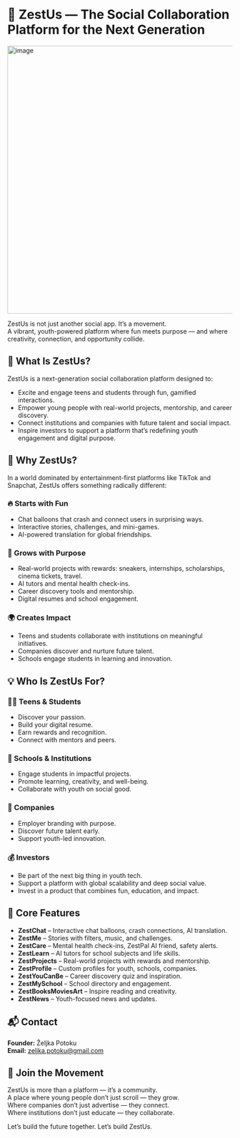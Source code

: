 # 🌟 ZestUs — The Social Collaboration Platform for the Next Generation
<img width="600" height="600" alt="image" src="https://github.com/user-attachments/assets/78e8cdc5-1cf6-466d-993d-43037320f6ed" />

ZestUs is not just another social app. It’s a movement.  
A vibrant, youth-powered platform where fun meets purpose — and where creativity, connection, and opportunity collide.

## 🚀 What Is ZestUs?

ZestUs is a next-generation social collaboration platform designed to:

- Excite and engage teens and students through fun, gamified interactions.
- Empower young people with real-world projects, mentorship, and career discovery.
- Connect institutions and companies with future talent and social impact.
- Inspire investors to support a platform that’s redefining youth engagement and digital purpose.

## 🎯 Why ZestUs?

In a world dominated by entertainment-first platforms like TikTok and Snapchat, ZestUs offers something radically different:

### 🔥 Starts with Fun

- Chat balloons that crash and connect users in surprising ways.
- Interactive stories, challenges, and mini-games.
- AI-powered translation for global friendships.

### 🌱 Grows with Purpose

- Real-world projects with rewards: sneakers, internships, scholarships, cinema tickets, travel.
- AI tutors and mental health check-ins.
- Career discovery tools and mentorship.
- Digital resumes and school engagement.

### 🌍 Creates Impact

- Teens and students collaborate with institutions on meaningful initiatives.
- Companies discover and nurture future talent.
- Schools engage students in learning and innovation.

## 💡 Who Is ZestUs For?

### 👩‍🎓 Teens & Students

- Discover your passion.
- Build your digital resume.
- Earn rewards and recognition.
- Connect with mentors and peers.

### 🏫 Schools & Institutions

- Engage students in impactful projects.
- Promote learning, creativity, and well-being.
- Collaborate with youth on social good.

### 🏢 Companies

- Employer branding with purpose.
- Discover future talent early.
- Support youth-led innovation.

### 💰 Investors

- Be part of the next big thing in youth tech.
- Support a platform with global scalability and deep social value.
- Invest in a product that combines fun, education, and impact.

## 🌟 Core Features

- **ZestChat** – Interactive chat balloons, crash connections, AI translation.
- **ZestMe** – Stories with filters, music, and challenges.
- **ZestCare** – Mental health check-ins, ZestPal AI friend, safety alerts.
- **ZestLearn** – AI tutors for school subjects and life skills.
- **ZestProjects** – Real-world projects with rewards and mentorship.
- **ZestProfile** – Custom profiles for youth, schools, companies.
- **ZestYouCanBe** – Career discovery quiz and inspiration.
- **ZestMySchool** – School directory and engagement.
- **ZestBooksMoviesArt** – Inspire reading and creativity.
- **ZestNews** – Youth-focused news and updates.

## 📬 Contact

**Founder:** Željka Potoku  
**Email:** [zeljka.potoku@gmail.com](mailto:zeljka.potoku@gmail.com)

## 🌟 Join the Movement

ZestUs is more than a platform — it’s a community.  
A place where young people don’t just scroll — they grow.  
Where companies don’t just advertise — they connect.  
Where institutions don’t just educate — they collaborate.  

Let’s build the future together. Let’s build ZestUs.
